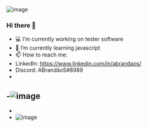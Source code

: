 ![image](https://user-images.githubusercontent.com/84191715/138377839-f49cdb51-0374-4902-a07c-b1562dd0a4e5.png)


### Hi there 👋

- 💻 I’m currently working on tester software
- 🚀 I’m currently learning javascript
- 📫 How to reach me: 
- LinkedIn: https://www.linkedin.com/in/abrandaos/
- Discord: ABrandãoS#8989
-
-![image](https://user-images.githubusercontent.com/84191715/138378263-b532b9ca-3d5c-45aa-a4c9-fad10e16b99a.png)
-
- 
- ![image](https://user-images.githubusercontent.com/84191715/138377431-a464961f-33a1-4148-a73e-43aa648d1083.png)
